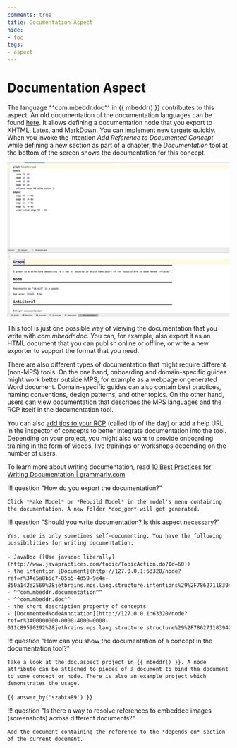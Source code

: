 ```yaml
---
comments: true
title: Documentation Aspect
hide:
- toc
tags:
- aspect
---
```


# Documentation Aspect

The language ^^com.mbeddr.doc^^ in {{ mbeddr() }} contributes to this aspect. An old documentation of the documentation languages
can be found [here](http://mbeddr.com/files/documentationdocumentation.pdf). It allows defining a documentation node that you export to XHTML, Latex, and MarkDown. You can implement new targets quickly. When you invoke the intention *Add Reference to
Documented Concept* while defining a new section as part of a chapter, the *Documentation* tool at the bottom of the screen shows the documentation for this concept.

![mbeddr documentation tool](images/documentation/mbeddr_documentation_tool.png)

This tool is just one possible way of viewing the documentation that you write with *com.mbeddr.doc*. You can, for example, also export it as an HTML document that you can publish online or offline, or write a new exporter to support the format that you need.

There are also different types of documentation that might require different (non-MPS) tools. On the one hand, onboarding and domain-specific guides might work better outside MPS, for example as a webpage or generated Word document. Domain-specific guides can also contain best practices, naming conventions, design patterns, and other topics. On the other hand, users can view documentation that describes the MPS languages and the RCP itself in the documentation tool.

You can also [add tips to your RCP](https://www.jetbrains.com/help/mps/contributing-to-mps-project.html#addingproductivityguidetips) (called tip of the day) or add a help URL in the inspector of concepts to better integrate documentation into the tool. Depending on your project,
you might also want to provide onboarding training in the form of videos, live trainings or workshops depending on the number
of users.

To learn more about writing documentation, read [10 Best Practices for Writing Documentation | grammarly.com](https://www.grammarly.com/blog/developer/10-best-practices-writing-documentation/)

!!! question "How do you export the documentation?"

    Click *Make Model* or *Rebuild Model* in the model's menu containing the documentation. A new folder *doc_gen* will get generated.

!!! question "Should you write documentation? Is this aspect necessary?"

    Yes, code is only sometimes self-documenting. You have the following possibilities for writing documentation: 

    - JavaDoc ([Use javadoc liberally](http://www.javapractices.com/topic/TopicAction.do?Id=60))
    - the intention [Document](http://127.0.0.1:63320/node?ref=r%3Ae5a8b5c7-85b5-4d59-9e4e-850a142e2560%28jetbrains.mps.lang.structure.intentions%29%2F7862711839424636005)
    - ^^com.mbeddr.documentation^^
    - ^^com.mbeddr.doc^^
    - the short description property of concepts
    - [DocumentedNodeAnnotation](http://127.0.0.1:63320/node?ref=r%3A00000000-0000-4000-0000-011c89590292%28jetbrains.mps.lang.structure.structure%29%2F7862711839422615209)

!!! question "How can you show the documentation of a concept in the documentation tool?"

    Take a look at the doc.aspect project in {{ mbeddr() }}. A node attribute can be attached to pieces of a document to bind the document to some concept or node. There is also an example project which demonstrates the usage.

    {{ answer_by('szabta89') }}

!!! question "Is there a way to resolve references to embedded images (screenshots) across different documents?"

    Add the document containing the reference to the *depends on* section of the current document.